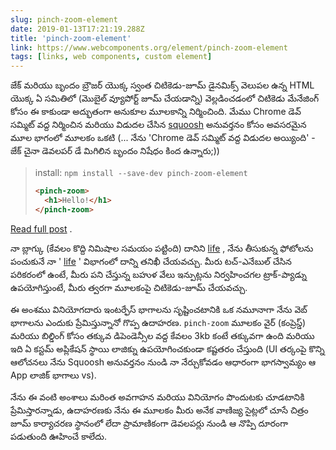 ```yaml
---
slug: pinch-zoom-element
date: 2019-01-13T17:21:19.288Z
title: 'pinch-zoom-element'
link: https://www.webcomponents.org/element/pinch-zoom-element
tags: [links, web components, custom element]
---
```

జేక్ మరియు బృందం బ్రౌజర్ యొక్క స్వంత చిటికెడు-జూమ్ డైనమిక్స్ వెలుపల ఉన్న HTML యొక్క ఏ సమితిలో (మొబైల్ వ్యూపోర్ట్ జూమ్ చేయడాన్ని) వెల్లడించడంలో చిటికెడు మేనేజింగ్ కోసం ఈ కాకుండా అద్భుతంగా అనుకూల మూలకాన్ని నిర్మించింది. మేము Chrome డెవ్ సమ్మిట్ వద్ద నిర్మించిన మరియు విడుదల చేసిన [squoosh](https://squoosh.app/) అనువర్తనం కోసం అవసరమైన మూల భాగంలో మూలకం ఒకటి (... నేను &#39;Chrome డెవ్ సమ్మిట్ వద్ద విడుదల అయ్యింది&#39; - జేక్ చైనా డెవలపర్ డే మిగిలిన బృందం నిషేధం కింద ఉన్నారు;))

> install: `npm install --save-dev pinch-zoom-element`
> 
> ```HTML
> <pinch-zoom>
>   <h1>Hello!</h1>
> </pinch-zoom>
> ```

[Read full post](https://www.webcomponents.org/element/pinch-zoom-element) .

నా బ్లాగ్కు (కేవలం కొద్ది నిమిషాల సమయం పట్టింది) దానిని [life](https://paul.kinlan.me/life/img_20170711_063830/) , నేను తీసుకున్న ఫోటోలను పంచుకునే నా &#39; [life](https://paul.kinlan.me/life/img_20170711_063830/) &#39; విభాగంలో దాన్ని తనిఖీ చేయవచ్చు. మీరు టచ్-ఎనేబుల్ చేసిన పరికరంలో ఉంటే, మీరు పని చేస్తున్న బహుళ వేలు ఇన్పుట్లను నిర్వహించగల ట్రాక్-ప్యాడ్ను ఉపయోగిస్తుంటే, మీరు త్వరగా మూలకంపై చిటికెడు-జూమ్ చేయవచ్చు.

ఈ అంశము వినియోగదారు ఇంటర్ఫేస్ భాగాలను సృష్టించటానికి ఒక నమూనాగా నేను వెబ్ భాగాలను ఎందుకు ప్రేమిస్తున్నానో గొప్ప ఉదాహరణ. `pinch-zoom` మూలకం వైర్ (కంప్రెస్డ్) మరియు బిల్డింగ్ కోసం తక్కువ డిపెండెన్సీల వద్ద కేవలం 3kb కంటే తక్కువగా ఉంది మరియు ఇది ఏ కస్టమ్ అప్లికేషన్ స్థాయి లాజిక్ను ఉపయోగించకుండా కష్టతరం చేస్తుంది (UI తర్కంపై కొన్ని ఆలోచనలు నేను Squoosh అనువర్తనం నుండి నా నేర్చుకోవడం ఆధారంగా భాగస్వామ్యం ఆ App లాజిక్ భాగాలు vs).

నేను ఈ వంటి అంశాలు మరింత అవగాహన మరియు వినియోగం పొందుటకు చూడటానికి ప్రేమిస్తారన్నాడు, ఉదాహరణకు నేను ఈ మూలకం మీరు అనేక వాణిజ్య సైట్లలో చూసే చిత్రం జూమ్ కార్యాచరణ స్థానంలో లేదా ప్రామాణికంగా డెవలపర్లు నుండి ఆ నొప్పి దూరంగా పడుతుంది ఊహించే కాలేదు.
